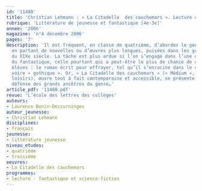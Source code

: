 ```yaml
---
id: '11480'
title: 'Christian Lehmann : « La Citadelle  des cauchemars ». Lecture cursive'
rubrique: 'Littérature de jeunesse et fantastique [4e-3e]'
annee: '2006'
magazine: 'n°4 décembre 2006'
pages: '7'
description: 'Il est fréquent, en classe de quatrième, d’aborder le genre fantastique,
  en partant de nouvelles ou d’œuvres plus longues, puisées dans les grands classiques
  du XIXe siècle. La tâche est plus ardue si l’on s’engage dans l’une des voies possibles
  du fantastique, celle pourtant qui a peut-être le plus de chance de conquérir nos
  élèves : le roman écrit pour effrayer, tel qu’il s’enracine dans le « roman noir »,
  voire « gothique ». Or, « La Citadelle des cauchemars » (« Médium », l’école des
  loisirs), œuvre tout à fait contemporaine et accessible, se présente comme une ardente
  défense des grands ancêtres du genre…'
article_pdf: '11480.pdf'
revue: 'L’école des lettres des collèges'
auteurs:
- Laurence Bonin-Descurninges
auteur_jeunesse:
- Christian Lehmann
disciplines:
- français
jeunesse:
- littérature jeunesse
niveau_etudes:
- quatrième
- troisième
oeuvres:
- La Citadelle des cauchemars
programmes:
- lecture - fantastique et science-fiction
---
```

